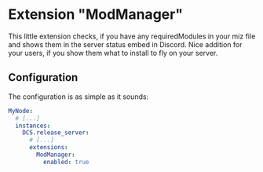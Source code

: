 # Extension "ModManager"
This little extension checks, if you have any requiredModules in your miz file and shows them in the server status
embed in Discord. Nice addition for your users, if you show them what to install to fly on your server.

## Configuration
The configuration is as simple as it sounds:
```yaml
MyNode:
  # [...]
  instances:
    DCS.release_server:
      # [...]
      extensions:
        ModManager:
          enabled: true
```
